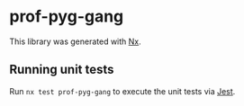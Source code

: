 # prof-pyg-gang

This library was generated with [Nx](https://nx.dev).

## Running unit tests

Run `nx test prof-pyg-gang` to execute the unit tests via [Jest](https://jestjs.io).
